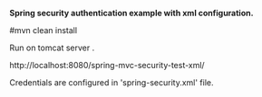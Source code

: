 **Spring security authentication example with xml configuration.**

#mvn clean install

Run on tomcat server .

http://localhost:8080/spring-mvc-security-test-xml/

Credentials are configured  in 'spring-security.xml' file.

